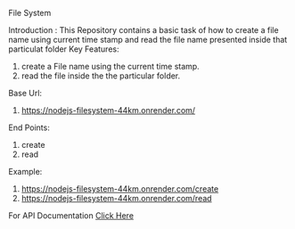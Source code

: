 File System

Introduction :
This Repository contains a basic task of how to create a file name using current time stamp and read the file name presented inside that particulat folder
Key Features:

1. create a File name using the current time stamp.
2. read the file inside the the particular folder.

Base Url:

1. https://nodejs-filesystem-44km.onrender.com/

End Points:

1. create
2. read

Example:

1. https://nodejs-filesystem-44km.onrender.com/create
2. https://nodejs-filesystem-44km.onrender.com/read

For API Documentation [Click Here](https://documenter.getpostman.com/view/25526528/2sA3XLDP6g)

